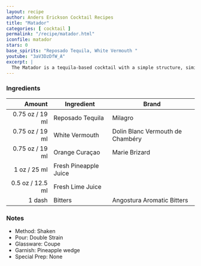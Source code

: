 ```yaml
---
layout: recipe
author: Anders Erickson Cocktail Recipes
title: "Matador"
categories: [ cocktail ]
permalink: "/recipe/matador.html"
iconfile: matador
stars: 0
base_spirits: "Reposado Tequila, White Vermouth "
youtube: "3aV3DzDfW_A"
excerpt: |
  The Matador is a tequila-based cocktail with a simple structure, similar to a margarita.
---
```


### Ingredients

|  Amount | Ingredient            | Brand                            |
| ------: | --------------------- | -------------------------------- |
| 0.75 oz / 19 ml | Reposado Tequila      | Milagro                          |
| 0.75 oz / 19 ml | White Vermouth        | Dolin Blanc Vermouth de Chambéry |
| 0.75 oz / 19 ml | Orange Curaçao        | Marie Brizard                    |
|    1 oz / 25 ml | Fresh Pineapple Juice |
|  0.5 oz / 12.5 ml | Fresh Lime Juice      |
|  1 dash | Bitters               | Angostura Aromatic Bitters       |

### Notes

- Method: Shaken
- Pour: Double Strain
- Glassware: Coupe
- Garnish: Pineapple wedge
- Special Prep: None
